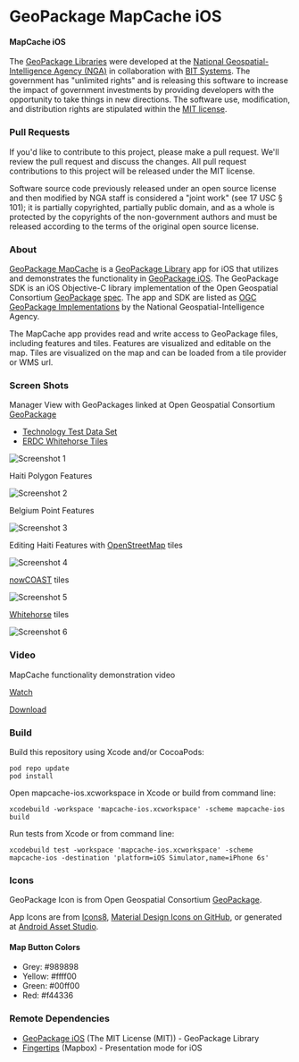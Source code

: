 # GeoPackage MapCache iOS

#### MapCache iOS ####

The [GeoPackage Libraries](http://ngageoint.github.io/GeoPackage/) were developed at the [National Geospatial-Intelligence Agency (NGA)](http://www.nga.mil/) in collaboration with [BIT Systems](http://www.bit-sys.com/). The government has "unlimited rights" and is releasing this software to increase the impact of government investments by providing developers with the opportunity to take things in new directions. The software use, modification, and distribution rights are stipulated within the [MIT license](http://choosealicense.com/licenses/mit/).


### Pull Requests ###
If you'd like to contribute to this project, please make a pull request. We'll review the pull request and discuss the changes. All pull request contributions to this project will be released under the MIT license.

Software source code previously released under an open source license and then modified by NGA staff is considered a "joint work" (see 17 USC § 101); it is partially copyrighted, partially public domain, and as a whole is protected by the copyrights of the non-government authors and must be released according to the terms of the original open source license.

### About ###


[GeoPackage MapCache](http://ngageoint.github.io/geopackage-mapcache-ios/) is a [GeoPackage Library](http://ngageoint.github.io/GeoPackage/) app for iOS that utilizes and demonstrates the functionality in [GeoPackage iOS](https://github.com/ngageoint/geopackage-ios).  The GeoPackage SDK is an iOS Objective-C library implementation of the Open Geospatial Consortium [GeoPackage](http://www.geopackage.org/) [spec](http://www.geopackage.org/spec/). The app and SDK are listed as [OGC GeoPackage Implementations](http://www.geopackage.org/#implementations_nga) by the National Geospatial-Intelligence Agency.


The MapCache app provides read and write access to GeoPackage files, including features and tiles. Features are visualized and editable on the map. Tiles are visualized on the map and can be loaded from a tile provider or WMS url.

### Screen Shots ###

Manager View with GeoPackages linked at Open Geospatial Consortium [GeoPackage](http://www.geopackage.org/#sampledata)

* [Technology Test Data Set](http://www.geopackage.org/data/gdal_sample.gpkg)
* [ERDC Whitehorse Tiles](https://portal.opengeospatial.org/files/63156)

![Screenshot 1](screenshots/screenshot1.jpg)

Haiti Polygon Features

![Screenshot 2](screenshots/screenshot2.jpg)

Belgium Point Features

![Screenshot 3](screenshots/screenshot3.jpg)

Editing Haiti Features with [OpenStreetMap](http://www.openstreetmap.org) tiles

![Screenshot 4](screenshots/screenshot4.jpg)

[nowCOAST](http://nowcoast.noaa.gov) tiles

![Screenshot 5](screenshots/screenshot5.jpg)

[Whitehorse](https://portal.opengeospatial.org/files/63156) tiles

![Screenshot 6](screenshots/screenshot6.jpg)

### Video ###

MapCache functionality demonstration video

[Watch](https://owncloud.devops.geointservices.io/index.php/s/Qh2pYaoo9ge1Ei0)

[Download](https://owncloud.devops.geointservices.io/index.php/s/Qh2pYaoo9ge1Ei0/download)

### Build ###

Build this repository using Xcode and/or CocoaPods:

    pod repo update
    pod install

Open mapcache-ios.xcworkspace in Xcode or build from command line:

    xcodebuild -workspace 'mapcache-ios.xcworkspace' -scheme mapcache-ios build

Run tests from Xcode or from command line:

    xcodebuild test -workspace 'mapcache-ios.xcworkspace' -scheme mapcache-ios -destination 'platform=iOS Simulator,name=iPhone 6s'

### Icons ###

GeoPackage Icon is from Open Geospatial Consortium [GeoPackage](http://www.geopackage.org/).

App Icons are from [Icons8](https://icons8.com/), [Material Design Icons on GitHub](https://github.com/google/material-design-icons), or generated at [Android Asset Studio](http://romannurik.github.io/AndroidAssetStudio).

#### Map Button Colors ####
* Grey: #989898
* Yellow: #ffff00
* Green: #00ff00
* Red: #f44336

### Remote Dependencies ###

* [GeoPackage iOS](https://github.com/ngageoint/geopackage-ios) (The MIT License (MIT)) - GeoPackage Library
* [Fingertips](https://github.com/mapbox/Fingertips) (Mapbox) - Presentation mode for iOS
